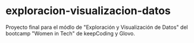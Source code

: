 # exploracion-visualizacion-datos
Proyecto final para el módlo de "Exploración y Visualización de Datos" del bootcamp "Women in Tech" de keepCoding y Glovo.
